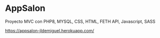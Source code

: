 # AppSalon
Proyecto MVC con PHP8, MYSQL, CSS, HTML, FETH API, Javascript, SASS

https://appsalon-jldemiguel.herokuapp.com/
